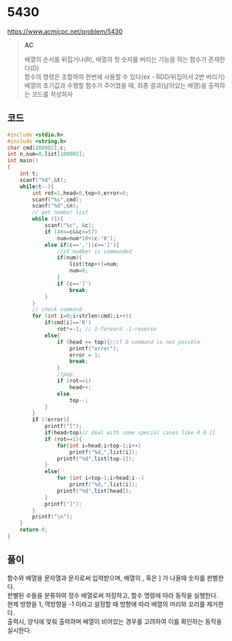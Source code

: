 # 5430
https://www.acmicpc.net/problem/5430
>**<p>AC</p>**
> 배열의 순서를 뒤집거나(R), 배열의 첫 숫자를 버리는 기능을 하는 함수가 존재한다(D)<br>
> 함수의 명령은 조합하여 한번에 사용할 수 있다(ex - RDD/뒤집어서 2번 버리기)<br>
> 배열의 초기값과 수행할 함수가 주어졌을 때, 최종 결과(남아있는 배열)을 출력하는 코드를 작성하자<br>

## 코드
```c
#include <stdio.h>
#include <string.h>
char cmd[100002],c;
int n,num=0,list[100002];
int main()
{
    int t;
    scanf("%d",&t);
    while(t--){
        int rot=1,head=0,top=0,error=0;
        scanf("%s",cmd);
        scanf("%d",&n);
        // get number list
        while (1){
            scanf("%c", &c);
            if (48<=c&&c<=57)
                num=num*10+(c-'0');
            else if(c==','||c==']'){
                //if number is commanded
                if(num){
                    list[top++]=num;
                    num=0;
                }
                if (c==']')
                    break;
            }
        }
        // check command
        for (int i=0;i<strlen(cmd);i++){
            if(cmd[i]=='R')
                rot*=-1; // 1-forward -1-reverse
            else{
                if (head >= top){//if D command is not possble
                    printf("error");
                    error = 1;
                    break;
                }
                //pop
                if (rot==1)
                    head++;
                else
                    top--;
            }
        }
        if (!error){
            printf("[");
            if(head<top)// deal with some special cases like R 0 [] 
            if (rot==1){
                for(int i=head;i<top-1;i++)
                    printf("%d,",list[i]);
                printf("%d",list[top-1]);
            }
            else{
                for (int i=top-1;i>head;i--)
                    printf("%d,",list[i]);
                printf("%d",list[head]);
            }
            printf("]");
        }
        printf("\n");
    }
    return 0;
}
```
## 풀이
함수와 배열을 문자열과 문자로써 입력받으며, 배열의 , 혹은 ] 가 나올때 숫자를 판별한다.<br>
판별된 수들을 분류하여 정수 배열로써 저장하고, 함수 명령에 따라 동작을 실행한다.<br>
현제 방향을 1, 역방향을 -1 이라고 설정할 때 방향에 따라 배열의 머리와 꼬리를 제거한다.<br>
출력시, 양식에 맞춰 출력하며 배열이 비어있는 경우를 고려하여 이를 확인하는 동작을 실시한다.<br>